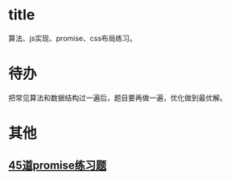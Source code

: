 # title
算法、js实现、promise、css布局练习。

# 待办
把常见算法和数据结构过一遍后，题目要再做一遍，优化做到最优解。

# 其他
## [45道promise练习题](https://mp.weixin.qq.com/s?__biz=MzU3OTg0Njc0]MA==&mid=2247483869&idx=1&sn=3a467476c8b8be023659636b8dded7d6&chksm=fd5e96e6ca291ff0b3f0f3d7768ccafa754e5bf8f723e309d9971b6242ee0752fafeab7437c9&mpshare=1&scene=1&srcid=1020CCy9nZJpin4C3trt2jo2&sharer_sharetime=1603133835359&sharer_shareid=bad323dd2184d8c4c05bdb3ef8fafd34&key=f3ad4f79e700da4e338a041b22c63282621969e28e5afc9efd1c365e7f3fd9c3b4bfb5a0b3ec291484bd6b77adbe69d7b1e37f9f1a44782720ae1595f0507e0942e682d3c065b32990b3e1eaf4fb8b91eccb901ae313dea028be2b888b93cf1b047b3f445abe66519a331bbe8c2cf95c408860a03d8ee0ab9a48b35d5eae6a9a&ascene=1&uin=MTY3MTYxOTg2Mg%3D%3D&devicetype=Windows+10+x64&version=6300002f&lang=zh_CN&exportkey=AR%2FTsPVfefjyg4NI3fdJGQg%3D&pass_ticket=yqavzN211WPqcwuAyMK4oFpabv4Uec2xd5aGDsDujxSq6rOzM%2Bky2r%2FVvBqDfN6r&wx_header=0)
